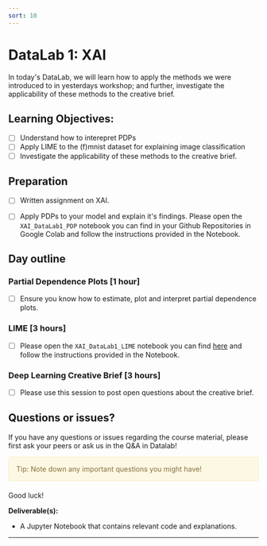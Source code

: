 ```yaml
---
sort: 10
---
```


# DataLab 1: XAI

In today's DataLab, we will learn how to apply the methods we were introduced to in yesterdays workshop; and further, investigate the applicability of these methods to the creative brief.

## Learning Objectives:

- [ ] Understand how to interepret PDPs
- [ ] Apply LIME to the (f)mnist dataset for explaining image classification
- [ ] Investigate the applicability of these methods to the creative brief.

## Preparation
- [ ] Written assignment on XAI.

- [ ] Apply PDPs to your model and explain it's findings. Please open the ```XAI_DataLab1_PDP``` notebook you can find in your Github Repositories in Google Colab and follow the instructions provided in the Notebook.


## Day outline

### Partial Dependence Plots [1 hour]
- [ ] Ensure you know how to estimate, plot and interpret  partial dependence plots.

### LIME [3 hours]
- [ ] Please open the ```XAI_DataLab1_LIME``` notebook you can find [here](https://github.com/BredaUniversityADSAI/Programming-Sandbox/blob/main/XAI/XAI_DataLab1_LIME.ipynb) and follow the instructions provided in the Notebook.

### Deep Learning Creative Brief [3 hours]
- [ ] Please use this session to post open questions about the creative brief.


## Questions or issues?
If you have any questions or issues regarding the course material, please first ask your peers or ask us in the Q&A in Datalab!

<div style="padding: 15px; border: 1px solid transparent; border-color: transparent; margin-bottom: 20px; border-radius: 4px; color: #8a6d3b;; background-color: #fcf8e3; border-color: #faebcc;">
Tip: Note down any important questions you might have!
</div>

Good luck!


__Deliverable(s):__

- A Jupyter Notebook that contains relevant code and explanations.

***
